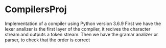 # CompilersProj
Implementation of a compiler using Python version 3.6.9
First we have the lexer analizer is the first layer of the compiler, it recives the character stream and outputs a token stream.
Then we have the gramar analizer or parser, to check that the order is correct
